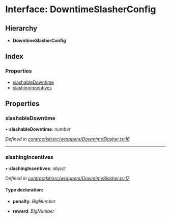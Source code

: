 # Interface: DowntimeSlasherConfig

## Hierarchy

* **DowntimeSlasherConfig**

## Index

### Properties

* [slashableDowntime](_wrappers_downtimeslasher_.downtimeslasherconfig.md#slashabledowntime)
* [slashingIncentives](_wrappers_downtimeslasher_.downtimeslasherconfig.md#slashingincentives)

## Properties

###  slashableDowntime

• **slashableDowntime**: *number*

*Defined in [contractkit/src/wrappers/DowntimeSlasher.ts:16](https://github.com/celo-org/celo-monorepo/blob/master/packages/contractkit/src/wrappers/DowntimeSlasher.ts#L16)*

___

###  slashingIncentives

• **slashingIncentives**: *object*

*Defined in [contractkit/src/wrappers/DowntimeSlasher.ts:17](https://github.com/celo-org/celo-monorepo/blob/master/packages/contractkit/src/wrappers/DowntimeSlasher.ts#L17)*

#### Type declaration:

* **penalty**: *BigNumber*

* **reward**: *BigNumber*
